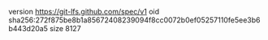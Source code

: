 version https://git-lfs.github.com/spec/v1
oid sha256:272f875be8b1a85672408239094f8cc0072b0ef05257110fe5ee3b6b443d20a5
size 8127
